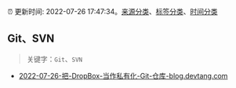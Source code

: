 :alarm_clock: 更新时间: 2022-07-26 17:47:34。[来源分类](../README.md)、[标签分类](../TAGS.md)、[时间分类](../TIMELINE.md)

## Git、SVN


> 关键字：`Git`、`SVN`



- [2022-07-26-把-DropBox-当作私有化-Git-仓库-blog.devtang.com](https://blogread.cn/news/go.php?idItem=15239&url=https%3A%2F%2Fblog.devtang.com%2F2021%2F10%2F16%2Fusing-dropbox-as-git-remote-rep%2F%3Fcomefrom%3Dhttps%253A%252F%252Fblogread.cn%252Fnews%252F) 